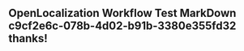 <properties
ms.topic="hero-topic"
ms.test1="hero-topic"
ms.test2="test"/>

## OpenLocalization Workflow Test MarkDown c9cf2e6c-078b-4d02-b91b-3380e355fd32 thanks!

